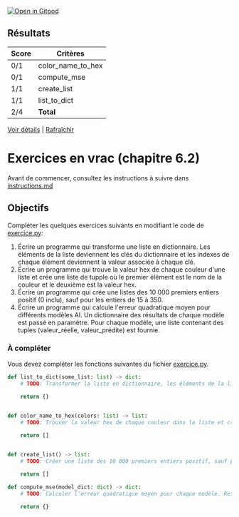 [![Open in Gitpod](https://gitpod.io/button/open-in-gitpod.svg)](https://gitpod-redirect-0.herokuapp.com/)




## Résultats
Score | Critères
--- | ---
0/1 | color_name_to_hex
0/1 | compute_mse
1/1 | create_list
1/1 | list_to_dict
2/4 | **Total**

[Voir détails](./logs/tests_results.txt) | [Rafraîchir](../../)
# Exercices en vrac (chapitre 6.2)

Avant de commencer, consultez les instructions à suivre dans [instructions.md](instructions.md)

## Objectifs

Compléter les quelques exercices suivants en modifiant le code de [exercice.py](exercice.py):

1. Écrire un programme qui transforme une liste en dictionnaire. Les éléments de la liste deviennent les clés du dictionnaire et les indexes de chaque élément deviennent la valeur associée à chaque clé.
2. Écrire un programme qui trouve la valeur hex de chaque couleur d'une liste et crée une liste de tupple où le premier élément est le nom de la couleur et le deuxième est la valeur hex.
3. Écrire un programme qui crée une listes des 10 000 premiers entiers positif (0 inclu), sauf pour les entiers de 15 à 350.
4. Écrire un programme qui calcule l'erreur quadratique moyen pour différents modèles AI. Un dictionnaire des résultats de chaque modèle est passé en paramètre. Pour chaque modèle, une liste contenant des tuples (valeur_réelle, valeur_prédite) est fournie.

### À compléter
Vous devez compléter les fonctions suivantes du fichier [exercice.py](exercice.py).

```python
def list_to_dict(some_list: list) -> dict:
    # TODO: Transformer la liste en dictionnaire, les éléments de la liste deviennent les clés et leur index deviennent les valeurs
    
    return {}


def color_name_to_hex(colors: list) -> list:
    # TODO: Trouver la valeur hex de chaque couleur dans la liste et créer une liste de tupple où le premier élément est le nom de la couleur et le deuxième est la valeur hex

    return []


def create_list() -> list:
    # TODO: Créer une liste des 10 000 premiers entiers positif, sauf pour les entiers de 15 à 350

    return []
    
def compute_mse(model_dict: dict) -> dict:
    # TODO: Calculer l'erreur quadratique moyen pour chaque modèle. Retourner un dictionnaire contenant les MSE.

    return {}
```
